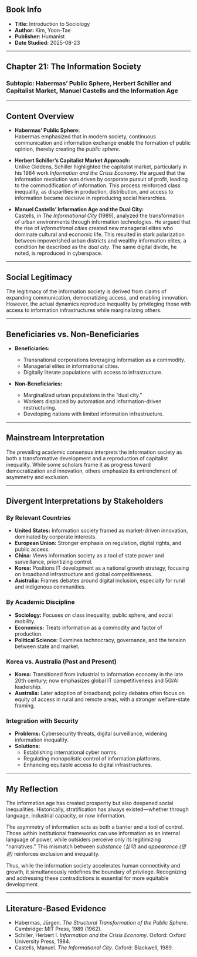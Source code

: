 ## Book Info
- **Title:** Introduction to Sociology 
- **Author:** Kim, Yoon-Tae 
- **Publisher:** Humanist 
- **Date Studied:** 2025-08-23  

---

## Chapter 21: The Information Society  
### Subtopic: Habermas’ Public Sphere, Herbert Schiller and Capitalist Market, Manuel Castells and the Information Age  

---

## Content Overview  

- **Habermas’ Public Sphere:**  
  Habermas emphasized that in modern society, continuous communication and information exchange enable the formation of public opinion, thereby creating the *public sphere*.  

- **Herbert Schiller’s Capitalist Market Approach:**  
  Unlike Giddens, Schiller highlighted the capitalist market, particularly in his 1984 work *Information and the Crisis Economy*. He argued that the information revolution was driven by corporate pursuit of profit, leading to the commodification of information. This process reinforced class inequality, as disparities in production, distribution, and access to information became decisive in reproducing social hierarchies.  

- **Manuel Castells’ Information Age and the Dual City:**  
  Castells, in *The Informational City* (1989), analyzed the transformation of urban environments through information technologies. He argued that the rise of *informational cities* created new managerial elites who dominate cultural and economic life. This resulted in stark polarization between impoverished urban districts and wealthy information elites, a condition he described as the *dual city*. The same digital divide, he noted, is reproduced in cyberspace.  

---

## Social Legitimacy  

The legitimacy of the information society is derived from claims of expanding communication, democratizing access, and enabling innovation. However, the actual dynamics reproduce inequality by privileging those with access to information infrastructures while marginalizing others.  

---

## Beneficiaries vs. Non-Beneficiaries  

- **Beneficiaries:**  
  - Transnational corporations leveraging information as a commodity.  
  - Managerial elites in informational cities.  
  - Digitally literate populations with access to infrastructure.  

- **Non-Beneficiaries:**  
  - Marginalized urban populations in the “dual city.”  
  - Workers displaced by automation and information-driven restructuring.  
  - Developing nations with limited information infrastructure.  

---

## Mainstream Interpretation  

The prevailing academic consensus interprets the information society as both a transformative development and a reproduction of capitalist inequality. While some scholars frame it as progress toward democratization and innovation, others emphasize its entrenchment of asymmetry and exclusion.  

---

## Divergent Interpretations by Stakeholders  

### By Relevant Countries  
- **United States:** Information society framed as market-driven innovation, dominated by corporate interests.  
- **European Union:** Stronger emphasis on regulation, digital rights, and public access.  
- **China:** Views information society as a tool of state power and surveillance, prioritizing control.  
- **Korea:** Positions IT development as a national growth strategy, focusing on broadband infrastructure and global competitiveness.  
- **Australia:** Frames debates around digital inclusion, especially for rural and indigenous communities.  

### By Academic Discipline  
- **Sociology:** Focuses on class inequality, public sphere, and social mobility.  
- **Economics:** Treats information as a commodity and factor of production.  
- **Political Science:** Examines technocracy, governance, and the tension between state and market.  

### Korea vs. Australia (Past and Present)  
- **Korea:** Transitioned from industrial to information economy in the late 20th century; now emphasizes global IT competitiveness and 5G/AI leadership.  
- **Australia:** Later adoption of broadband; policy debates often focus on equity of access in rural and remote areas, with a stronger welfare-state framing.  

### Integration with Security  
- **Problems:** Cybersecurity threats, digital surveillance, widening information inequality.  
- **Solutions:**  
  - Establishing international cyber norms.  
  - Regulating monopolistic control of information platforms.  
  - Enhancing equitable access to digital infrastructures.  

---

## My Reflection  

The information age has created prosperity but also deepened social inequalities. Historically, stratification has always existed—whether through language, industrial capacity, or now information.  

The asymmetry of information acts as both a barrier and a tool of control. Those within institutional frameworks can use information as an internal language of power, while outsiders perceive only its legitimizing “narratives.” This mismatch between *substance (실익)* and *appearance (명분)* reinforces exclusion and inequality.  

Thus, while the information society accelerates human connectivity and growth, it simultaneously redefines the boundary of privilege. Recognizing and addressing these contradictions is essential for more equitable development.  

---

## Literature-Based Evidence  

- Habermas, Jürgen. *The Structural Transformation of the Public Sphere*. Cambridge: MIT Press, 1989 (1962).  
- Schiller, Herbert I. *Information and the Crisis Economy*. Oxford: Oxford University Press, 1984.  
- Castells, Manuel. *The Informational City*. Oxford: Blackwell, 1989.  
